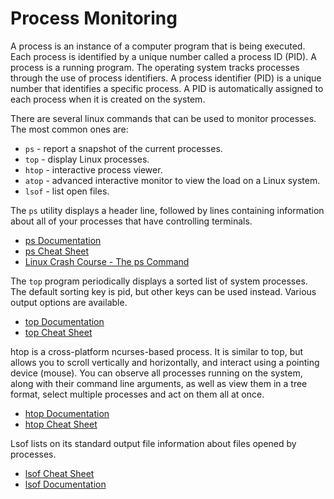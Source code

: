 # Process Monitoring

A process is an instance of a computer program that is being executed. Each process is identified by a unique number called a process ID (PID). A process is a running program. The operating system tracks processes through the use of process identifiers. A process identifier (PID) is a unique number that identifies a specific process. A PID is automatically assigned to each process when it is created on the system.

There are several linux commands that can be used to monitor processes. The most common ones are:

- `ps` - report a snapshot of the current processes.
- `top` - display Linux processes.
- `htop` - interactive process viewer.
- `atop` - advanced interactive monitor to view the load on a Linux system.
- `lsof` - list open files.

The `ps` utility displays a header line, followed by lines containing information about all of your processes that have controlling terminals.

- [ps Documentation](https://man7.org/linux/man-pages/man1/ps.1.html)
- [ps Cheat Sheet](https://www.sysadmin.md/ps-cheatsheet.html)
- [Linux Crash Course - The ps Command](https://www.youtube.com/watch?v=wYwGNgsfN3I)

The `top` program periodically displays a sorted list of system processes. The default sorting key is pid, but other keys can be used instead. Various output options are available.

- [top Documentation](https://man7.org/linux/man-pages/man1/top.1.html)
- [top Cheat Sheet](https://gist.github.com/ericandrewlewis/4983670c508b2f6b181703df43438c37)

htop is a cross-platform ncurses-based process. It is similar to top, but allows you to scroll vertically and horizontally, and interact using a pointing device (mouse). You can observe all processes running on the system, along with their command line arguments, as well as view them in a tree format, select multiple processes and act on them all at once.

- [htop Documentation](https://www.man7.org/linux/man-pages/man1/htop.1.html)
- [htop Cheat Sheet](https://www.maketecheasier.com/power-user-guide-htop/)

Lsof lists on its standard output file information about files opened by processes.

- [lsof Cheat Sheet](https://neverendingsecurity.wordpress.com/2015/04/13/lsof-commands-cheatsheet/)
- [lsof Documentation](https://man7.org/linux/man-pages/man8/lsof.8.html)

